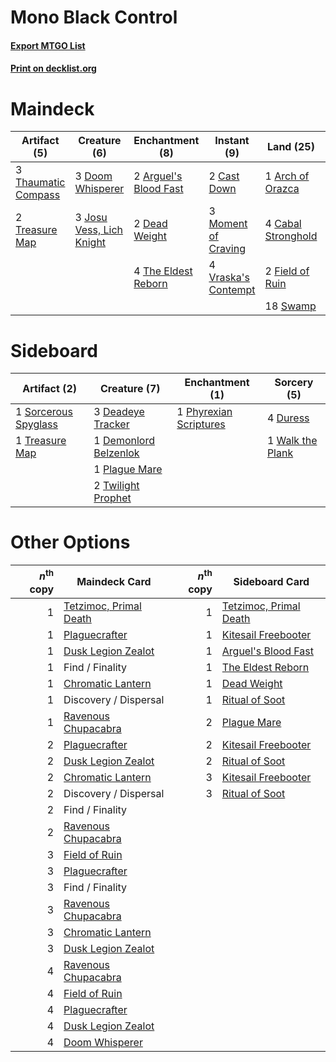 # Mono Black Control

#### [Export MTGO List](../collection/Mono%20Black%20Control/Mono%20Black%20Control.txt)
#### [Print on decklist.org](http://decklist.org/?deckmain=1%09Arch%20of%20Orazca%0A2%09Arguel's%20Blood%20Fast%0A4%09Cabal%20Stronghold%0A2%09Cast%20Down%0A2%09Dead%20Weight%0A3%09Doom%20Whisperer%0A2%09Field%20of%20Ruin%0A3%09Josu%20Vess,%20Lich%20Knight%0A4%09Karn,%20Scion%20of%20Urza%0A3%09Moment%20of%20Craving%0A3%09Ritual%20of%20Soot%0A18%09Swamp%0A3%09Thaumatic%20Compass%0A4%09The%20Eldest%20Reborn%0A2%09Treasure%20Map%0A4%09Vraska's%20Contempt&deckside=3%09Deadeye%20Tracker%0A1%09Demonlord%20Belzenlok%0A4%09Duress%0A1%09Phyrexian%20Scriptures%0A1%09Plague%20Mare%0A1%09Sorcerous%20Spyglass%0A1%09Treasure%20Map%0A2%09Twilight%20Prophet%0A1%09Walk%20the%20Plank)
# Maindeck

|                                         Artifact (5)                                         |                                           Creature (6)                                            |                                        Enchantment (8)                                         |                                         Instant (9)                                          |                                          Land (25)                                          |                                        Planeswalker (4)                                        |                                        Sorcery (3)                                        |
|----------------------------------------------------------------------------------------------|---------------------------------------------------------------------------------------------------|------------------------------------------------------------------------------------------------|----------------------------------------------------------------------------------------------|---------------------------------------------------------------------------------------------|------------------------------------------------------------------------------------------------|-------------------------------------------------------------------------------------------|
|3 [Thaumatic Compass](http://gatherer.wizards.com/Pages/Card/Details.aspx?multiverseid=435408)|3 [Doom Whisperer](http://gatherer.wizards.com/Pages/Card/Details.aspx?multiverseid=452819)        |2 [Arguel's Blood Fast](http://gatherer.wizards.com/Pages/Card/Details.aspx?multiverseid=439316)|2 [Cast Down](http://gatherer.wizards.com/Pages/Card/Details.aspx?multiverseid=442969)        |1 [Arch of Orazca](http://gatherer.wizards.com/Pages/Card/Details.aspx?multiverseid=439849)  |4 [Karn, Scion of Urza](http://gatherer.wizards.com/Pages/Card/Details.aspx?multiverseid=442889)|3 [Ritual of Soot](http://gatherer.wizards.com/Pages/Card/Details.aspx?multiverseid=452834)|
|2 [Treasure Map](http://gatherer.wizards.com/Pages/Card/Details.aspx?multiverseid=435410)     |3 [Josu Vess, Lich Knight](http://gatherer.wizards.com/Pages/Card/Details.aspx?multiverseid=442983)|2 [Dead Weight](http://gatherer.wizards.com/Pages/Card/Details.aspx?multiverseid=409853)        |3 [Moment of Craving](http://gatherer.wizards.com/Pages/Card/Details.aspx?multiverseid=439736)|4 [Cabal Stronghold](http://gatherer.wizards.com/Pages/Card/Details.aspx?multiverseid=443126)|                                                                                                |                                                                                           |
|                                                                                              |                                                                                                   |4 [The Eldest Reborn](http://gatherer.wizards.com/Pages/Card/Details.aspx?multiverseid=442978)  |4 [Vraska's Contempt](http://gatherer.wizards.com/Pages/Card/Details.aspx?multiverseid=435283)|2 [Field of Ruin](http://gatherer.wizards.com/Pages/Card/Details.aspx?multiverseid=435415)   |                                                                                                |                                                                                           |
|                                                                                              |                                                                                                   |                                                                                                |                                                                                              |18 [Swamp](http://gatherer.wizards.com/Pages/Card/Details.aspx?multiverseid=439603)          |                                                                                                |                                                                                           |


# Sideboard

|                                         Artifact (2)                                          |                                          Creature (7)                                          |                                         Enchantment (1)                                         |                                        Sorcery (5)                                        |
|-----------------------------------------------------------------------------------------------|------------------------------------------------------------------------------------------------|-------------------------------------------------------------------------------------------------|-------------------------------------------------------------------------------------------|
|1 [Sorcerous Spyglass](http://gatherer.wizards.com/Pages/Card/Details.aspx?multiverseid=435407)|3 [Deadeye Tracker](http://gatherer.wizards.com/Pages/Card/Details.aspx?multiverseid=435253)    |1 [Phyrexian Scriptures](http://gatherer.wizards.com/Pages/Card/Details.aspx?multiverseid=442988)|4 [Duress](http://gatherer.wizards.com/Pages/Card/Details.aspx?multiverseid=270465)        |
|1 [Treasure Map](http://gatherer.wizards.com/Pages/Card/Details.aspx?multiverseid=435410)      |1 [Demonlord Belzenlok](http://gatherer.wizards.com/Pages/Card/Details.aspx?multiverseid=442974)|                                                                                                 |1 [Walk the Plank](http://gatherer.wizards.com/Pages/Card/Details.aspx?multiverseid=435284)|
|                                                                                               |1 [Plague Mare](http://gatherer.wizards.com/Pages/Card/Details.aspx?multiverseid=447250)        |                                                                                                 |                                                                                           |
|                                                                                               |2 [Twilight Prophet](http://gatherer.wizards.com/Pages/Card/Details.aspx?multiverseid=439745)   |                                                                                                 |                                                                                           |


# Other Options

|*n*<sup>th</sup> copy|                                          Maindeck Card                                          |*n*<sup>th</sup> copy|                                         Sideboard Card                                          |
|--------------------:|-------------------------------------------------------------------------------------------------|--------------------:|-------------------------------------------------------------------------------------------------|
|                    1|[Tetzimoc, Primal Death](http://gatherer.wizards.com/Pages/Card/Details.aspx?multiverseid=439743)|                    1|[Tetzimoc, Primal Death](http://gatherer.wizards.com/Pages/Card/Details.aspx?multiverseid=439743)|
|                    1|[Plaguecrafter](http://gatherer.wizards.com/Pages/Card/Details.aspx?multiverseid=452832)         |                    1|[Kitesail Freebooter](http://gatherer.wizards.com/Pages/Card/Details.aspx?multiverseid=435264)   |
|                    1|[Dusk Legion Zealot](http://gatherer.wizards.com/Pages/Card/Details.aspx?multiverseid=442078)    |                    1|[Arguel's Blood Fast](http://gatherer.wizards.com/Pages/Card/Details.aspx?multiverseid=439316)   |
|                    1|Find / Finality                                                                                  |                    1|[The Eldest Reborn](http://gatherer.wizards.com/Pages/Card/Details.aspx?multiverseid=442978)     |
|                    1|[Chromatic Lantern](http://gatherer.wizards.com/Pages/Card/Details.aspx?multiverseid=420595)     |                    1|[Dead Weight](http://gatherer.wizards.com/Pages/Card/Details.aspx?multiverseid=409853)           |
|                    1|Discovery / Dispersal                                                                            |                    1|[Ritual of Soot](http://gatherer.wizards.com/Pages/Card/Details.aspx?multiverseid=452834)        |
|                    1|[Ravenous Chupacabra](http://gatherer.wizards.com/Pages/Card/Details.aspx?multiverseid=442093)   |                    2|[Plague Mare](http://gatherer.wizards.com/Pages/Card/Details.aspx?multiverseid=447250)           |
|                    2|[Plaguecrafter](http://gatherer.wizards.com/Pages/Card/Details.aspx?multiverseid=452832)         |                    2|[Kitesail Freebooter](http://gatherer.wizards.com/Pages/Card/Details.aspx?multiverseid=435264)   |
|                    2|[Dusk Legion Zealot](http://gatherer.wizards.com/Pages/Card/Details.aspx?multiverseid=442078)    |                    2|[Ritual of Soot](http://gatherer.wizards.com/Pages/Card/Details.aspx?multiverseid=452834)        |
|                    2|[Chromatic Lantern](http://gatherer.wizards.com/Pages/Card/Details.aspx?multiverseid=420595)     |                    3|[Kitesail Freebooter](http://gatherer.wizards.com/Pages/Card/Details.aspx?multiverseid=435264)   |
|                    2|Discovery / Dispersal                                                                            |                    3|[Ritual of Soot](http://gatherer.wizards.com/Pages/Card/Details.aspx?multiverseid=452834)        |
|                    2|Find / Finality                                                                                  |                     |                                                                                                 |
|                    2|[Ravenous Chupacabra](http://gatherer.wizards.com/Pages/Card/Details.aspx?multiverseid=442093)   |                     |                                                                                                 |
|                    3|[Field of Ruin](http://gatherer.wizards.com/Pages/Card/Details.aspx?multiverseid=435415)         |                     |                                                                                                 |
|                    3|[Plaguecrafter](http://gatherer.wizards.com/Pages/Card/Details.aspx?multiverseid=452832)         |                     |                                                                                                 |
|                    3|Find / Finality                                                                                  |                     |                                                                                                 |
|                    3|[Ravenous Chupacabra](http://gatherer.wizards.com/Pages/Card/Details.aspx?multiverseid=442093)   |                     |                                                                                                 |
|                    3|[Chromatic Lantern](http://gatherer.wizards.com/Pages/Card/Details.aspx?multiverseid=420595)     |                     |                                                                                                 |
|                    3|[Dusk Legion Zealot](http://gatherer.wizards.com/Pages/Card/Details.aspx?multiverseid=442078)    |                     |                                                                                                 |
|                    4|[Ravenous Chupacabra](http://gatherer.wizards.com/Pages/Card/Details.aspx?multiverseid=442093)   |                     |                                                                                                 |
|                    4|[Field of Ruin](http://gatherer.wizards.com/Pages/Card/Details.aspx?multiverseid=435415)         |                     |                                                                                                 |
|                    4|[Plaguecrafter](http://gatherer.wizards.com/Pages/Card/Details.aspx?multiverseid=452832)         |                     |                                                                                                 |
|                    4|[Dusk Legion Zealot](http://gatherer.wizards.com/Pages/Card/Details.aspx?multiverseid=442078)    |                     |                                                                                                 |
|                    4|[Doom Whisperer](http://gatherer.wizards.com/Pages/Card/Details.aspx?multiverseid=452819)        |                     |                                                                                                 |

